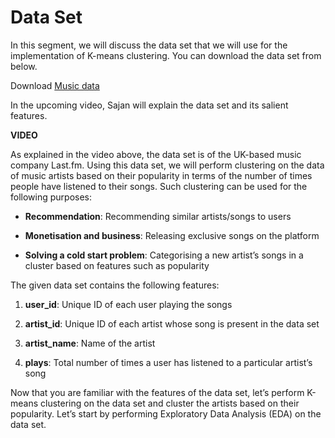 # Data Set

In this segment, we will discuss the data set that we will use for the implementation of K-means clustering. You can download the data set from below.

Download [Music data](music_data.csv)

In the upcoming video, Sajan will explain the data set and its salient features.

**VIDEO**

As explained in the video above, the data set is of the UK-based music company Last.fm. Using this data set, we will perform clustering on the data of music artists based on their popularity in terms of the number of times people have listened to their songs. Such clustering can be used for the following purposes:

-   **Recommendation**: Recommending similar artists/songs to users
    
-   **Monetisation and business**: Releasing exclusive songs on the platform
    
-   **Solving a cold start problem**: Categorising a new artist’s songs in a cluster based on features such as popularity
    

The given data set contains the following features:

1.  **user_id**: Unique ID of each user playing the songs
    
2.  **artist_id**: Unique ID of each artist whose song is present in the data set
    
3.  **artist_name**: Name of the artist
    
4.  **plays**: Total number of times a user has listened to a particular artist’s song
    

Now that you are familiar with the features of the data set, let’s perform K-means clustering on the data set and cluster the artists based on their popularity. Let’s start by performing Exploratory Data Analysis (EDA) on the data set.